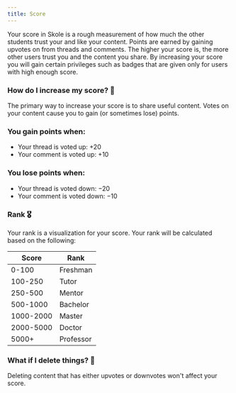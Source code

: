 ```yaml
---
title: Score
---
```


Your score in Skole is a rough measurement of how much the other students trust your and like your content. Points are earned by gaining upvotes on from threads and comments. The higher your score is, the more other users trust you and the content you share. By increasing your score you will gain certain privileges such as badges that are given only for users with high enough score.

### How do I increase my score? 🤔

The primary way to increase your score is to share useful content. Votes on your content cause you to gain (or sometimes lose) points.

### You gain points when:

- Your thread is voted up: +20
- Your comment is voted up: +10

### You lose points when:

- Your thread is voted down: −20
- Your comment is voted down: −10

### Rank 🎖️

Your rank is a visualization for your score. Your rank will be calculated based on the following:

| Score     | Rank      |
| --------- | --------- |
| 0-100     | Freshman  |
| 100-250   | Tutor     |
| 250-500   | Mentor    |
| 500-1000  | Bachelor  |
| 1000-2000 | Master    |
| 2000-5000 | Doctor    |
| 5000+     | Professor |

### What if I delete things? 🧐

Deleting content that has either upvotes or downvotes won't affect your score.
